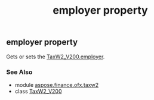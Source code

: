 ﻿---
title: employer property
second_title: Aspose.Finance for Python via .NET API References
description: 
type: docs
weight: 90
url: /python-net/aspose.finance.ofx.taxw2/taxw2_v200/employer/
is_root: false
---

## employer property


Gets or sets the [TaxW2_V200.employer](/finance/python-net/aspose.finance.ofx.taxw2/taxw2_v200#employer).

### See Also
* module [aspose.finance.ofx.taxw2](../../)
* class [TaxW2_V200](/finance/python-net/aspose.finance.ofx.taxw2/taxw2_v200)
